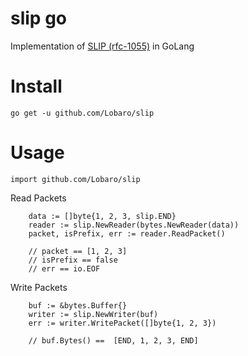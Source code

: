 # slip go
Implementation of [SLIP (rfc-1055)](https://tools.ietf.org/html/rfc1055) in GoLang

# Install

```
go get -u github.com/Lobaro/slip
```


# Usage

```
import github.com/Lobaro/slip
```

Read Packets
```
	data := []byte{1, 2, 3, slip.END}
	reader := slip.NewReader(bytes.NewReader(data))
	packet, isPrefix, err := reader.ReadPacket()

	// packet == [1, 2, 3]
	// isPrefix == false
	// err == io.EOF
```

Write Packets
```
	buf := &bytes.Buffer{}
	writer := slip.NewWriter(buf)
	err := writer.WritePacket([]byte{1, 2, 3})

	// buf.Bytes() ==  [END, 1, 2, 3, END]
```
